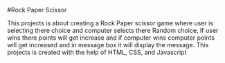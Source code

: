 #Rock Paper Scissor

This projects is about creating a Rock Paper scissor game where user is selecting there choice and computer selects there Random choice, If user wins there points will get increase and if computer wins computer points will get increased and in message box it will display the message.
This projects is created with the help of HTML, CSS, and Javascript

